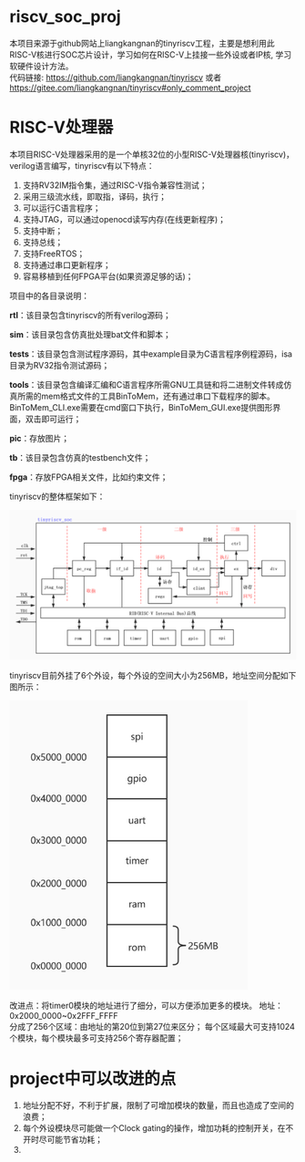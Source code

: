 # riscv_soc_proj
本项目来源于github网站上liangkangnan的tinyriscv工程，主要是想利用此RISC-V核进行SOC芯片设计，学习如何在RISC-V上挂接一些外设或者IP核, 学习软硬件设计方法。   
代码链接: https://github.com/liangkangnan/tinyriscv  或者 https://gitee.com/liangkangnan/tinyriscv#only_comment_project

# RISC-V处理器
本项目RISC-V处理器采用的是一个单核32位的小型RISC-V处理器核(tinyriscv)，verilog语言编写，tinyriscv有以下特点：

1. 支持RV32IM指令集，通过RISC-V指令兼容性测试；
3. 采用三级流水线，即取指，译码，执行；
4. 可以运行C语言程序；
5. 支持JTAG，可以通过openocd读写内存(在线更新程序)；
6. 支持中断；
6. 支持总线；
7. 支持FreeRTOS；
8. 支持通过串口更新程序；
9. 容易移植到任何FPGA平台(如果资源足够的话)；

项目中的各目录说明：

**rtl**：该目录包含tinyriscv的所有verilog源码；

**sim**：该目录包含仿真批处理bat文件和脚本；

**tests**：该目录包含测试程序源码，其中example目录为C语言程序例程源码，isa目录为RV32指令测试源码；

**tools**：该目录包含编译汇编和C语言程序所需GNU工具链和将二进制文件转成仿真所需的mem格式文件的工具BinToMem，还有通过串口下载程序的脚本。BinToMem\_CLI.exe需要在cmd窗口下执行，BinToMem\_GUI.exe提供图形界面，双击即可运行；

**pic**：存放图片；

**tb**：该目录包含仿真的testbench文件；

**fpga**：存放FPGA相关文件，比如约束文件；

tinyriscv的整体框架如下：

![tinyriscv整体框架](./pic/arch.jpg)

tinyriscv目前外挂了6个外设，每个外设的空间大小为256MB，地址空间分配如下图所示：

<img src="./pic/addr_alloc.jpg" alt="地址空间分配" style="zoom:70%;" />

改进点：将timer0模块的地址进行了细分，可以方便添加更多的模块。
地址：0x2000_0000~0x2FFF_FFFF    
分成了256个区域：由地址的第20位到第27位来区分；
每个区域最大可支持1024个模块，每个模块最多可支持256个寄存器配置；

# project中可以改进的点    
1. 地址分配不好，不利于扩展，限制了可增加模块的数量，而且也造成了空间的浪费；   
2. 每个外设模块尽可能做一个Clock gating的操作，增加功耗的控制开关，在不开时尽可能节省功耗；    
3. 





